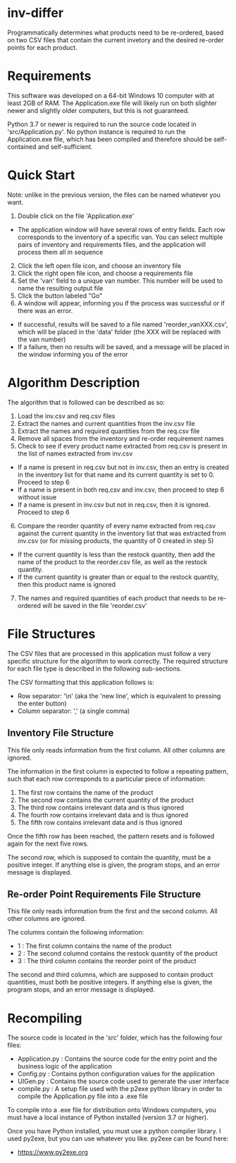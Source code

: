 # inv-differ

Programmatically determines what products need to be re-ordered, based on two CSV files that contain the current invetory and the desired re-order points for each product.

# Requirements

This software was developed on a 64-bit Windows 10 computer with at least 2GB of RAM. The Application.exe file will likely run on both slighter newer and slightly older computers, but this is not guaranteed.

Python 3.7 or newer is required to run the source code located in 'src/Application.py'. No python instance is required to run the Application.exe file, which has been compiled and therefore should be self-contained and self-sufficient.

# Quick Start

Note: unlike in the previous version, the files can be named whatever you want.

1. Double click on the file 'Application.exe'
  - The application window will have several rows of entry fields. Each row corresponds to the inventory of a specific van. You can select multiple pairs of inventory and requirements files, and the application will process them all in sequence
2. Click the left open file icon, and choose an inventory file
3. Click the right open file icon, and choose a requirements file
4. Set the 'van' field to a unique van number. This number will be used to name the resulting output file
5. Click the button labeled "Go"
4. A window will appear, informing you if the process was successful or if there was an error.
  - If successful, results will be saved to a file named 'reorder_vanXXX.csv', which will be placed in the 'data' folder (the XXX will be replaced with the van number)
  - If a failure, then no results will be saved, and a message will be placed in the window informing you of the error

# Algorithm Description

The algorithm that is followed can be described as so:
1. Load the inv.csv and req.csv files
2. Extract the names and current quantities from the inv.csv file
3. Extract the names and required quantities from the req.csv file
4. Remove all spaces from the inventory and re-order requirement names
5. Check to see if every product name extracted from req.csv is present in the list of names extracted from inv.csv
  - If a name is present in req.csv but not in inv.csv, then an entry is created in the inventory list for that name and its current quantity is set to 0. Proceed to step 6
  - If a name is present in both req.csv and inv.csv, then proceed to step 6 without issue
  - If a name is present in inv.csv but not in req.csv, then it is ignored. Proceed to step 6
6. Compare the reorder quantity of every name extracted from req.csv against the current quantity in the inventory list that was extracted from inv.csv (or for missing products, the quantity of 0 created in step 5)
  - If the current quantity is less than the restock quantity, then add the name of the product to the reorder.csv file, as well as the restock quantity.
  - If the current quantity is greater than or equal to the restock quantity, then this product name is ignored
7. The names and required quantities of each product that needs to be re-ordered will be saved in the file 'reorder.csv'

# File Structures

The CSV files that are processed in this application must follow a very specific structure for the algorithm to work correctly. The required structure for each file type is described in the following sub-sections.

The CSV formatting that this application follows is:
- Row separator: '\n' (aka the 'new line', which is equivalent to pressing the enter button)
- Column separator: ',' (a single comma)

## Inventory File Structure

This file only reads information from the first column. All other columns are ignored.

The information in the first column is expected to follow a repeating pattern, such that each row corresponds to a particular piece of information:
1. The first row contains the name of the product
2. The second row contains the current quantity of the product
3. The third row contains irrelevant data and is thus ignored
4. The fourth row contains irrelevant data and is thus ignored
5. The fifth row contains irrelevant data and is thus ignored

Once the fifth row has been reached, the pattern resets and is followed again for the next five rows.

The second row, which is supposed to contain the quantity, must be a positive integer. If anything else is given, the program stops, and an error message is displayed.

## Re-order Point Requirements File Structure

This file only reads information from the first and the second column. All other columns are ignored.

The columns contain the following information:
- 1 : The first column contains the name of the product
- 2 : The second columnd contains the restock quantity of the product
- 3 : The third column contains the reorder point of the product

The second and third columns, which are supposed to contain product quantities, must both be positive integers. If anything else is given, the program stops, and an error message is displayed.

# Recompiling

The source code is located in the 'src' folder, which has the following four files:
- Application.py : Contains the source code for the entry point and the business logic of the application
- Config.py : Contains python configuration values for the application
- UIGen.py : Contains the source code used to generate the user interface
- compile.py : A setup file used with the p2exe python library in order to compile the Application.py file into a .exe file

To compile into a .exe file for distribution onto Windows computers, you must have a local instance of Python installed (version 3.7 or higher).

Once you have Python installed, you must use a python compiler library. I used py2exe, but you can use whatever you like. py2exe can be found here:
- https://www.py2exe.org

